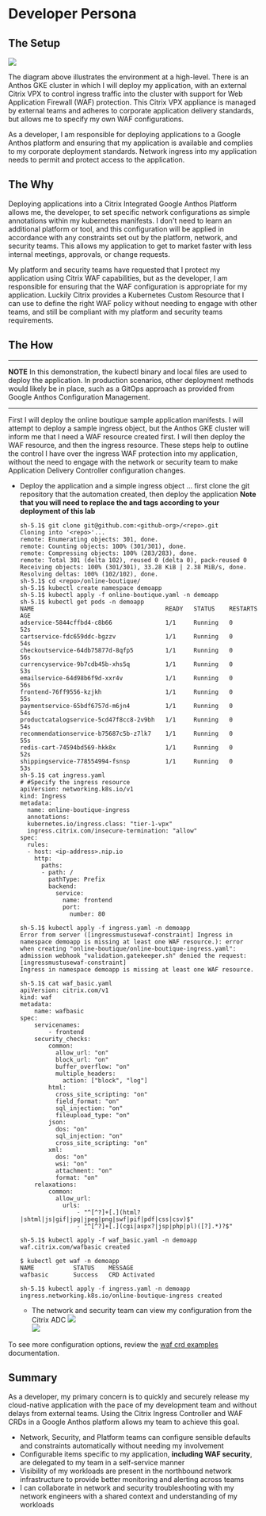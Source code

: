 # Developer Persona

## The Setup  
![](assets/persona-developer-overview.png)

The diagram above illustrates the environment at a high-level. There is an Anthos GKE cluster in which I will deploy my application, with an external Citrix VPX to control ingress traffic into the cluster with support for Web Application Firewall (WAF) protection. This Citrix VPX appliance is managed by external teams and adheres to corporate application delivery standards, but allows me to specify my own WAF configurations.   

As a developer, I am responsible for deploying applications to a Google Anthos platform and ensuring that my application is available and complies to my corporate deployment standards. Network ingress into my application needs to permit and protect access to the application.

## The Why  

Deploying applications into a Citrix Integrated Google Anthos Platform allows me, the developer, to set specific network configurations as simple annotations within my kubernetes manifests. I don't need to learn an additional platform or tool, and this configuration will be applied in accordance with any constraints set out by the platform, network, and security teams. This allows my application to get to market faster with less internal meetings, approvals, or change requests.  

My platform and security teams have requested that I protect my application using Citrix WAF capabilities, but as the developer, I am responsible for ensuring that the WAF configuration is appropriate for my application. Luckily Citrix provides a Kubernetes Custom Resource that I can use to define the right WAF policy without needing to engage with other teams, and still be compliant with my platform and security teams requirements. 


## The How  

---
**NOTE**
In this demonstration, the kubectl binary and local files are used to deploy the application. In production scenarios, other deployment methods would likely be in place, such as a GitOps approach as provided from Google Anthos Configuration Management.  

---

First I will deploy the online boutique sample application manifests. I will attempt to deploy a sample ingress object, but the Anthos GKE cluster will inform me that I need a WAF resource created first. I will then deploy the WAF resource, and then the ingress resource. These steps help to outline the control I have over the ingress WAF protection into my application, without the need to engage with the network or security team to make Application Delivery Controller configuration changes. 

- Deploy the application and a simple ingress object ... first clone the git repository that the automation created, then deploy the application **Note that you will need to replace the <github-org> and <repo> tags according to your deployment of this lab** 
  ```shell
  sh-5.1$ git clone git@github.com:<github-org>/<repo>.git
  Cloning into '<repo>'...
  remote: Enumerating objects: 301, done.
  remote: Counting objects: 100% (301/301), done.
  remote: Compressing objects: 100% (283/283), done.
  remote: Total 301 (delta 102), reused 0 (delta 0), pack-reused 0
  Receiving objects: 100% (301/301), 33.28 KiB | 2.38 MiB/s, done.
  Resolving deltas: 100% (102/102), done.
  sh-5.1$ cd <repo>/online-boutique/
  sh-5.1$ kubectl create namespace demoapp
  sh-5.1$ kubectl apply -f online-boutique.yaml -n demoapp
  sh-5.1$ kubectl get pods -n demoapp 
  NAME                                     READY   STATUS    RESTARTS   AGE
  adservice-5844cffbd4-c8b66               1/1     Running   0          52s
  cartservice-fdc659ddc-bgzzv              1/1     Running   0          54s
  checkoutservice-64db75877d-8qfp5         1/1     Running   0          56s
  currencyservice-9b7cdb45b-xhs5q          1/1     Running   0          53s
  emailservice-64d98b6f9d-xxr4v            1/1     Running   0          56s
  frontend-76ff9556-kzjkh                  1/1     Running   0          55s
  paymentservice-65bdf6757d-m6jn4          1/1     Running   0          54s
  productcatalogservice-5cd47f8cc8-2v9bh   1/1     Running   0          54s
  recommendationservice-b75687c5b-z7lk7    1/1     Running   0          55s
  redis-cart-74594bd569-hkk8x              1/1     Running   0          52s
  shippingservice-778554994-fsnsp          1/1     Running   0          53s
  sh-5.1$ cat ingress.yaml 
  # #Specify the ingress resource
  apiVersion: networking.k8s.io/v1
  kind: Ingress
  metadata:
    name: online-boutique-ingress
    annotations:
    kubernetes.io/ingress.class: "tier-1-vpx"
    ingress.citrix.com/insecure-termination: "allow"
  spec:
    rules:
    - host: <ip-address>.nip.io
      http:
        paths:
        - path: /
          pathType: Prefix
          backend:
            service:
              name: frontend
              port: 
                number: 80
                
  sh-5.1$ kubectl apply -f ingress.yaml -n demoapp
  Error from server ([ingressmustusewaf-constraint] Ingress in namespace demoapp is missing at least one WAF resource.): error when creating "online-boutique/online-boutique-ingress.yaml": admission webhook "validation.gatekeeper.sh" denied the request: [ingressmustusewaf-constraint]
  Ingress in namespace demoapp is missing at least one WAF resource.

  sh-5.1$ cat waf_basic.yaml
  apiVersion: citrix.com/v1
  kind: waf
  metadata:
      name: wafbasic
  spec:
      servicenames:
          - frontend
      security_checks:
          common:
            allow_url: "on"
            block_url: "on"
            buffer_overflow: "on"
            multiple_headers:
              action: ["block", "log"]
          html:
            cross_site_scripting: "on"
            field_format: "on"
            sql_injection: "on"
            fileupload_type: "on"
          json:
            dos: "on"
            sql_injection: "on"
            cross_site_scripting: "on"
          xml:
            dos: "on"
            wsi: "on"
            attachment: "on"
            format: "on"
      relaxations:
          common:
            allow_url:
              urls:
                  - "^[^?]+[.](html?|shtml|js|gif|jpg|jpeg|png|swf|pif|pdf|css|csv)$"
                  - "^[^?]+[.](cgi|aspx?|jsp|php|pl)([?].*)?$"

  sh-5.1$ kubectl apply -f waf_basic.yaml -n demoapp 
  waf.citrix.com/wafbasic created

  $ kubectl get waf -n demoapp
  NAME           STATUS    MESSAGE
  wafbasic       Success   CRD Activated

  sh-5.1$ kubectl apply -f ingress.yaml -n demoapp
  ingress.networking.k8s.io/online-boutique-ingress created

  ```
  - The network and security team can view my configuration from the Citrix ADC
  ![](assets/waf_basic_policy.png)  
  ![](assets/waf_basic_policy_details.png)


To see more configuration options, review the [waf crd examples](https://developer-docs.citrix.com/projects/citrix-k8s-ingress-controller/en/latest/crds/waf/) documentation. 



## Summary  

As a developer, my primary concern is to quickly and securely release my cloud-native application with the pace of my development team and without delays from external teams. Using the Citrix Ingress Controller  and WAF CRDs in a Google Anthos platform allows my team to achieve this goal. 
- Network, Security, and Platform teams can configure sensible defaults and constraints automatically without needing my involvement
- Configurable items specific to my application, **including WAF security**, are delegated to my team in a self-service manner
- Visibility of my workloads are present in the northbound network infrastructure to provide better monitoring and alerting across teams
- I can collaborate in network and security troubleshooting with my network engineers with a shared context and understanding of my workloads

